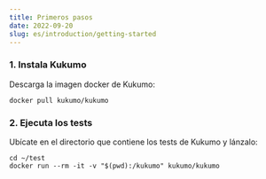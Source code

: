 ```yaml
---
title: Primeros pasos
date: 2022-09-20
slug: es/introduction/getting-started
---
```




### 1. Instala Kukumo

Descarga la imagen docker de Kukumo:
```shell
docker pull kukumo/kukumo
```

[//]: # (Consulta [otras opciones de instalación]&#40;setup/installation&#41;)

### 2. Ejecuta los tests

Ubícate en el directorio que contiene los tests de Kukumo y lánzalo:
```shell
cd ~/test
docker run --rm -it -v "$(pwd):/kukumo" kukumo/kukumo
```

[//]: # (Consulta las [instrucciones de uso]&#40;setup/usage&#41; para conocer todos los comandos y opciones.)

